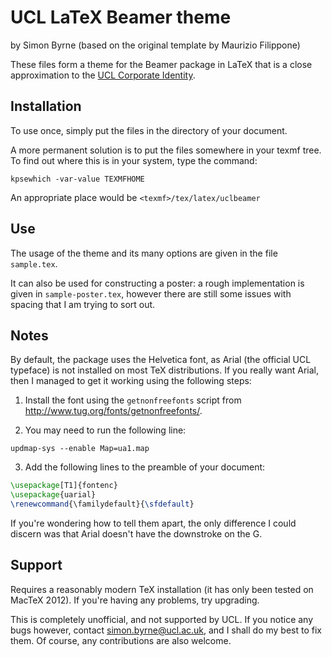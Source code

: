 UCL LaTeX Beamer theme
======================

by Simon Byrne (based on the original template by Maurizio Filippone)

These files form a theme for the Beamer package in LaTeX that is a close
approximation to the [UCL Corporate Identity](http://www.ucl.ac.uk/corporate-identity). 


Installation
------------

To use once, simply put the files in the directory of your document.

A more permanent solution is to put the files somewhere in your texmf tree. To
find out where this is in your system, type the command:

    kpsewhich -var-value TEXMFHOME

An appropriate place would be `<texmf>/tex/latex/uclbeamer`


Use
----

The usage of the theme and its many options are given in the file `sample.tex`. 

It can also be used for constructing a poster: a rough implementation is given
in `sample-poster.tex`, however there are still some issues with spacing that
I am trying to sort out.


Notes
-----

By default, the package uses the Helvetica font, as Arial (the official UCL
typeface) is not installed on most TeX distributions. If you really want
Arial, then I managed to get it working using the following steps:

1. Install the font using the `getnonfreefonts` script from http://www.tug.org/fonts/getnonfreefonts/.

2. You may need to run the following line:
```
updmap-sys --enable Map=ua1.map
```

3. Add the following lines to the preamble of your document:
```latex
\usepackage[T1]{fontenc}
\usepackage{uarial}
\renewcommand{\familydefault}{\sfdefault}
```

If you're wondering how to tell them apart, the only difference I could
discern was that Arial doesn't have the downstroke on the G.


Support
-------

Requires a reasonably modern TeX installation (it has only been tested on MacTeX 2012). If you're having any problems,
try upgrading.

This is completely unofficial, and not supported by UCL. If you notice any
bugs however, contact simon.byrne@ucl.ac.uk, and I shall do my best to fix
them. Of course, any contributions are also welcome.

